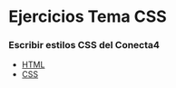 # Ejercicios Tema CSS

### Escribir estilos CSS del Conecta4

- [HTML](/CSS/Ejercicios%20Tema%20CSS/ejercicio-css-conecta4.html)
- [CSS](/CSS/Ejercicios%20Tema%20CSS/style.css)